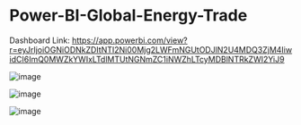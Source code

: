 # Power-BI-Global-Energy-Trade

Dashboard Link: https://app.powerbi.com/view?r=eyJrIjoiOGNiODNkZDItNTI2Ni00Mjg2LWFmNGUtODJlN2U4MDQ3ZjM4IiwidCI6ImQ0MWZkYWIxLTdlMTUtNGNmZC1iNWZhLTcyMDBlNTRkZWI2YiJ9

![image](https://github.com/asingh2695/Power-BI-Global-Energy-Trade/assets/34424599/62284d79-c622-49e8-bb41-42ccca216cb1)

![image](https://github.com/asingh2695/Power-BI-Global-Energy-Trade/assets/34424599/cf2ecadc-26f4-4e00-836d-7439e3ce0c26)

![image](https://github.com/asingh2695/Power-BI-Global-Energy-Trade/assets/34424599/e23aaa68-b5f7-4130-a95a-91fbc9889959)

